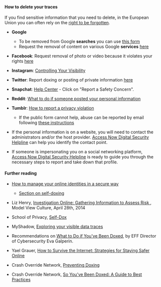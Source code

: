 #### How to delete your traces

If you find sensitive information that you need to delete, in the European Union you can often rely on the [right to be forgotten](https://en.wikipedia.org/wiki/Right_to_be_forgotten#European_Union).


- **Google**
    - To be removed from Google **searches** you can use [this form](https://www.google.com/webmasters/tools/legal-removal-request?complaint_type=rtbf)
    - Request the removal of content on various Google **services** [here](https://support.google.com/legal/troubleshooter/1114905?rd=1/troubleshooter/1114905?rd=1)

- **Facebook**: Request removal of photo or video because it violates your rights [here](https://www.facebook.com/help/contact/144059062408922)

- **Instagram**: [Controlling Your Visibility](https://www.facebook.com/help/instagram/116024195217477/?helpref=hc_fnav&bc[0]=Instagram%20Help&bc[1]=Privacy%20and%20Safety%20Center)

- **Twitter**: Report doxing or posting of private information [here](https://help.twitter.com/forms/private_information)

- **Snapchat**: [Help Center](https://support.snapchat.com/en-US/i-need-help) - Click on "Report a Safety Concern".

- **Reddit**: [What to do if someone posted your personal information](https://www.reddithelp.com/en/categories/rules-reporting/account-and-community-restrictions/posting-someones-private-or-personal)

- **Tumblr**: [How to report a privacy violation](https://www.tumblr.com/abuse/privacy)
    - If the public form cannot help, abuse can be reported by email following [these instructions](http://emergencycenter.tumblr.com/post/22769438497/is-there-a-way-to-report-something-on-tumblr)

- If the personal information is on a website, you will need to contact the administrators and/or the host provider. [Access Now Digital Security Helpline](https://www.accessnow.org/help/) can help you identify the contact point.

- If someone is impersonating you on a social networking platform, [Access Now Digital Security Helpline](https://www.accessnow.org/help/) is ready to guide you through the necessary steps to report and take down that profile.


#### Further reading

- [How to manage your online identities in a secure way](https://gendersec.tacticaltech.org/wiki/index.php/Step_1)
    - [Section on self-doxing](https://gendersec.tacticaltech.org/wiki/index.php/Step_1#Self-Doxing)

- Liz Henry, [Investigation Online: Gathering Information to Assess Risk ](https://modelviewculture.com/pieces/investigation-online-gathering-information-to-assess-risk), Model View Culture, April 28th, 2014

- School of Privacy, [Self-Dox](http://school-of-privacy.com/selfdox)

- MyShadow, [Exploring your visible data traces](https://myshadow.org/self-doxing-exploring-you-visible-data-traces)

- Recommendations on [What to Do if You've Been Doxed](https://www.wired.com/story/what-do-to-if-you-are-being-doxed/), by EFF Director of Cybersecurity Eva Galperin.

- Yael Grauer, [How to Survive the Internet: Strategies for Staying Safer Online](http://yaelwrites.com/wp-content/uploads/2014/11/saferonline.pdf)

- Crash Override Network, [Preventing Doxing](https://crashoverridenetwork.tumblr.com/post/108387569412/preventing-doxing)

- Crash Override Network, [So You’ve Been Doxed: A Guide to Best Practices](https://crashoverridenetwork.tumblr.com/post/114270394687/so-youve-been-doxed-a-guide-to-best-practices)



